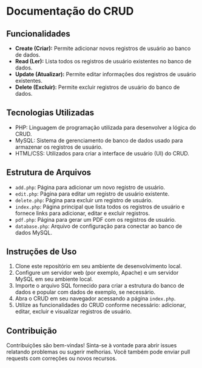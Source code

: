 
<body>
    <h1>Documentação do CRUD</h1>
    <h2>Funcionalidades</h2>
    <ul>
        <li><strong>Create (Criar):</strong> Permite adicionar novos registros de usuário ao banco de dados.</li>
        <li><strong>Read (Ler):</strong> Lista todos os registros de usuário existentes no banco de dados.</li>
        <li><strong>Update (Atualizar):</strong> Permite editar informações dos registros de usuário existentes.</li>
        <li><strong>Delete (Excluir):</strong> Permite excluir registros de usuário do banco de dados.</li>
    </ul>
    <h2>Tecnologias Utilizadas</h2>
    <ul>
        <li>PHP: Linguagem de programação utilizada para desenvolver a lógica do CRUD.</li>
        <li>MySQL: Sistema de gerenciamento de banco de dados usado para armazenar os registros de usuário.</li>
        <li>HTML/CSS: Utilizados para criar a interface de usuário (UI) do CRUD.</li>
    </ul>
    <h2>Estrutura de Arquivos</h2>
    <ul>
        <li><code>add.php</code>: Página para adicionar um novo registro de usuário.</li>
        <li><code>edit.php</code>: Página para editar um registro de usuário existente.</li>
        <li><code>delete.php</code>: Página para excluir um registro de usuário.</li>
        <li><code>index.php</code>: Página principal que lista todos os registros de usuário e fornece links para adicionar, editar e excluir registros.</li>
        <li><code>pdf.php</code>: Página para gerar um PDF com os registros de usuário.</li>
        <li><code>database.php</code>: Arquivo de configuração para conectar ao banco de dados MySQL.</li>
    </ul>
    <h2>Instruções de Uso</h2>
    <ol>
        <li>Clone este repositório em seu ambiente de desenvolvimento local.</li>
        <li>Configure um servidor web (por exemplo, Apache) e um servidor MySQL em seu ambiente local.</li>
        <li>Importe o arquivo SQL fornecido para criar a estrutura do banco de dados e popular com dados de exemplo, se necessário.</li>
        <li>Abra o CRUD em seu navegador acessando a página <code>index.php</code>.</li>
        <li>Utilize as funcionalidades do CRUD conforme necessário: adicionar, editar, excluir e visualizar registros de usuário.</li>
    </ol>
    <h2>Contribuição</h2>
    <p>Contribuições são bem-vindas! Sinta-se à vontade para abrir issues relatando problemas ou sugerir melhorias. Você também pode enviar pull requests com correções ou novos recursos.</p>
</body>
</html>
